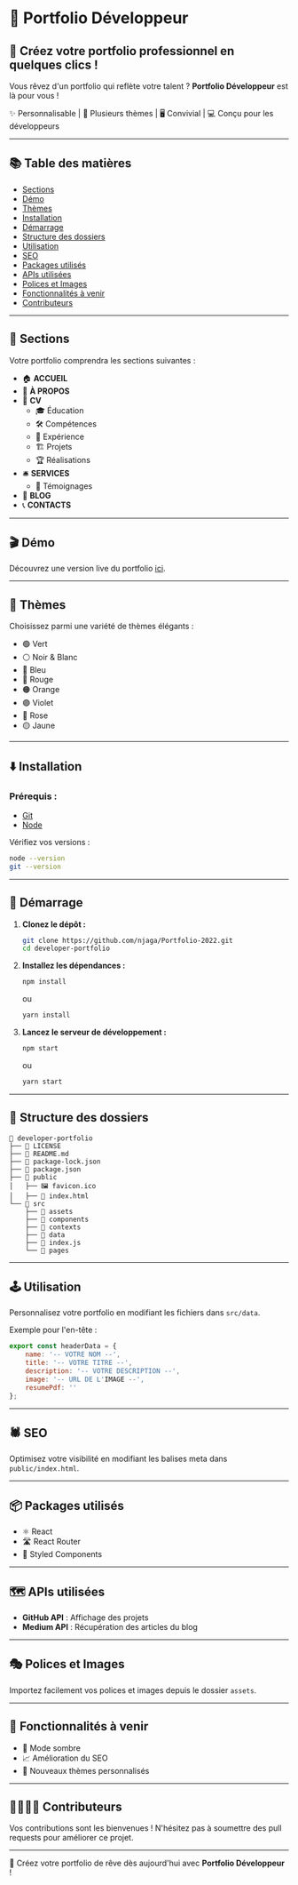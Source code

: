 # 🚀 Portfolio Développeur

## 💼 Créez votre portfolio professionnel en quelques clics !

Vous rêvez d'un portfolio qui reflète votre talent ? **Portfolio Développeur** est là pour vous !

✨ Personnalisable | 🎨 Plusieurs thèmes | 🖥️ Convivial | 💻 Conçu pour les développeurs

---

## 📚 Table des matières

- [Sections](#-sections)
- [Démo](#-démo)
- [Thèmes](#-thèmes)
- [Installation](#-installation)
- [Démarrage](#-démarrage)
- [Structure des dossiers](#-structure-des-dossiers)
- [Utilisation](#-utilisation)
- [SEO](#-seo)
- [Packages utilisés](#-packages-utilisés)
- [APIs utilisées](#-apis-utilisées)
- [Polices et Images](#-polices-et-images)
- [Fonctionnalités à venir](#-fonctionnalités-à-venir)
- [Contributeurs](#-contributeurs)

---

## 📑 Sections

Votre portfolio comprendra les sections suivantes :

- 🏠 **ACCUEIL**
- 👤 **À PROPOS**
- 📄 **CV**
  - 🎓 Éducation
  - 🛠️ Compétences
  - 💼 Expérience
  - 🏗️ Projets
  - 🏆 Réalisations
- 🛎️ **SERVICES**
  - 💬 Témoignages
- 📝 **BLOG**
- 📞 **CONTACTS**

---

## 🎬 Démo

Découvrez une version live du portfolio [ici](https://ndiagandiaye.com/).

---

## 🎨 Thèmes

Choisissez parmi une variété de thèmes élégants :

- 🟢 Vert
- ⚪ Noir & Blanc
- 🔵 Bleu
- 🔴 Rouge
- 🟠 Orange
- 🟣 Violet
- 🌸 Rose
- 🟡 Jaune

---

## ⬇️ Installation

### Prérequis :

- [Git](https://git-scm.com/downloads)
- [Node](https://nodejs.org/en/download/)

Vérifiez vos versions :

```bash
node --version
git --version
```

---

## 🎯 Démarrage

1. **Clonez le dépôt :**
   ```bash
   git clone https://github.com/njaga/Portfolio-2022.git
   cd developer-portfolio
   ```

2. **Installez les dépendances :**
   ```bash
   npm install
   ```
   ou
   ```bash
   yarn install
   ```

3. **Lancez le serveur de développement :**
   ```bash
   npm start
   ```
   ou
   ```bash
   yarn start
   ```

---

## 📂 Structure des dossiers

```
📁 developer-portfolio
├── 📄 LICENSE   
├── 📄 README.md        
├── 📄 package-lock.json
├── 📄 package.json     
├── 📁 public
│   ├── 🖼️ favicon.ico  
│   ├── 📄 index.html
└── 📁 src
    ├── 📁 assets
    ├── 📁 components
    ├── 📁 contexts
    ├── 📁 data
    ├── 📄 index.js
    └── 📁 pages
```

---

## 🕹️ Utilisation

Personnalisez votre portfolio en modifiant les fichiers dans `src/data`.

Exemple pour l'en-tête :

```javascript
export const headerData = {
    name: '-- VOTRE NOM --',
    title: '-- VOTRE TITRE --',
    description: '-- VOTRE DESCRIPTION --',
    image: '-- URL DE L'IMAGE --',
    resumePdf: ''
};
```

---

## 🕷️ SEO

Optimisez votre visibilité en modifiant les balises meta dans `public/index.html`.

---

## 📦 Packages utilisés

- ⚛️ React
- 🛣️ React Router
- 💅 Styled Components

---

## 🗺️ APIs utilisées

- **GitHub API** : Affichage des projets
- **Medium API** : Récupération des articles du blog

---

## 🎭 Polices et Images

Importez facilement vos polices et images depuis le dossier `assets`.

---

## 🚧 Fonctionnalités à venir

- 🌙 Mode sombre
- 📈 Amélioration du SEO
- 🎨 Nouveaux thèmes personnalisés

---

## 👩‍💻👨‍💻 Contributeurs

Vos contributions sont les bienvenues ! N'hésitez pas à soumettre des pull requests pour améliorer ce projet.

---

🌟 Créez votre portfolio de rêve dès aujourd'hui avec **Portfolio Développeur** !
